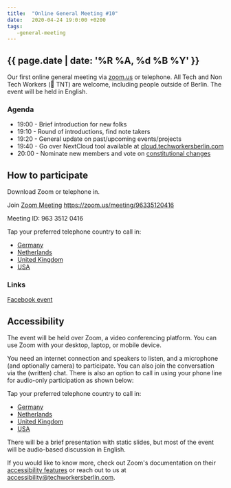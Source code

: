 ```yaml
---
title:  "Online General Meeting #10"
date:   2020-04-24 19:0:00 +0200
tags:
   -general-meeting
---
```



## {{ page.date | date: '%R %A, %d %B %Y' }}
Our first online general meeting via [zoom.us](https://zoom.us/meeting/96335120416) or telephone.
All Tech and Non Tech Workers (🧨 TNT) are welcome, including people outside of Berlin. The event will be held in English.  

### Agenda

* 19:00 - Brief introduction for new folks
* 19:10 - Round of introductions, find note takers
* 19:20 - General update on past/upcoming events/projects
* 19:40 - Go over NextCloud tool available at [cloud.techworkersberlin.com](https://cloud.techworkersberlin.com)
* 20:00 - Nominate new members and vote on [constitutional changes](https://github.com/techworkersco/twc-site-berlin/pull/55)

## How to participate

Download Zoom or telephone in.

Join [Zoom Meeting](https://zoom.us/meeting/96335120416) https://zoom.us/meeting/96335120416

Meeting ID: 963 3512 0416

Tap your preferred telephone country to call in:
- <a href="tel:+496950502596,,96335120416#">Germany</a>
- <a href="tel:+31207947345,,96335120416#">Netherlands</a>
- <a href="tel:+442080806592,,96335120416#">United Kingdom</a>
- <a href="tel:+12532158782,,96335120416#">USA</a>

### Links

[Facebook event](https://www.facebook.com/events/218615042743261/)

## Accessibility

The event will be held over Zoom, a video conferencing platform. You can use Zoom with your desktop, laptop, or mobile device.

You need an internet connection and speakers to listen, and a microphone (and optionally camera) to participate. You can also join the conversation via the (written) chat. There is also an option to call in using your phone line for audio-only participation as shown below:

Tap your preferred telephone country to call in:
- <a href="tel:+496950502596,,96335120416#">Germany</a>
- <a href="tel:+31207947345,,96335120416#">Netherlands</a>
- <a href="tel:+442080806592,,96335120416#">United Kingdom</a>
- <a href="tel:+12532158782,,96335120416#">USA</a>

There will be a brief presentation with static slides, but most of the event will be audio-based discussion in English.

If you would like to know more, check out Zoom's documentation on their [accessibility features](https://zoom.us/accessibility) or reach out to us at accessibility@techworkersberlin.com.
